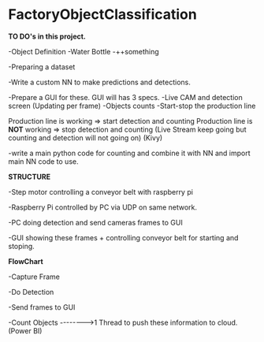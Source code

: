 # FactoryObjectClassification

**TO DO's in this project.**

-Object Definition
  -Water Bottle
  -++something

-Preparing a dataset

-Write a custom NN to make predictions and detections.

-Prepare a GUI for these. GUI will has 3 specs.
  -Live CAM and detection screen (Updating per frame) 
  -Objects counts
  -Start-stop the production line

Production line is working => start detection and counting
Production line is **NOT** working => stop detection and counting (Live Stream keep going but counting and detection will not going on)
(Kivy)

-write a main python code for counting and combine it with NN and import main NN code to use. 

**STRUCTURE**

-Step motor controlling a conveyor belt with raspberry pi

-Raspberry Pi controlled by PC via UDP on same network.

-PC doing detection and send cameras frames to GUI

-GUI showing these frames + controlling conveyor belt for starting and stoping.


**FlowChart**

-Capture Frame

-Do Detection

-Send frames to GUI

-Count Objects -------->1 Thread to push these information to cloud. (Power BI)


